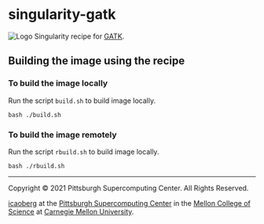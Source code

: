 # singularity-gatk
![Logo](https://theme.zdassets.com/theme_assets/2378360/df085f154321faac9159dda57f50103b87a4f743.png)
Singularity recipe for [GATK](https://gatk.broadinstitute.org/hc/en-us).

## Building the image using the recipe

### To build the image locally
Run the script `build.sh` to build image locally.

```
bash ./build.sh
```

### To build the image remotely
Run the script `rbuild.sh` to build image locally.

```
bash ./rbuild.sh
```

---
Copyright © 2021 Pittsburgh Supercomputing Center. All Rights Reserved.

[icaoberg](http://www.andrew.cmu.edu/~icaoberg) at the [Pittsburgh Supercomputing Center](http://www.psc.edu) in the [Mellon College of Science](https://www.cmu.edu/mcs/) at [Carnegie Mellon University](http://www.cmu.edu).
